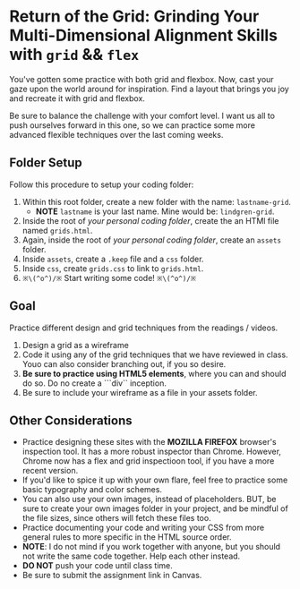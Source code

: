 # Return of the Grid: Grinding Your Multi-Dimensional Alignment Skills with ```grid``` && ```flex```

You've gotten some practice with both grid and flexbox. Now, cast your gaze upon the world around for inspiration. Find a layout that brings you joy and recreate it with grid and flexbox.

Be sure to balance the challenge with your comfort level. I want us all to push ourselves forward in this one, so we can practice some more advanced flexible techniques over the last coming weeks.

## Folder Setup

Follow this procedure to setup your coding folder:

1. Within this root folder, create a new folder with the name: `lastname-grid`.
   - **NOTE** `lastname` is your last name. Mine would be: `lindgren-grid`.
2. Inside the root of *your personal coding folder*, create the an HTMl file named `grids.html`.
3. Again, inside the root of *your personal coding folder*, create an `assets` folder.
4. Inside `assets`, create a `.keep` file and a `css` folder.
5. Inside `css`, create `grids.css` to link to `grids.html`.
6. `※\(^o^)/※` Start writing some code! `※\(^o^)/※`

## Goal

Practice different design and grid techniques from the readings / videos.

1. Design a grid as a wireframe
2. Code it using any of the grid techniques that we have reviewed in class. Youo can also consider branching out, if you so desire.
3. **Be sure to practice using HTML5 elements**, where you can and should do so. Do no create a ```div`` inception.
4. Be sure to include your wireframe as a file in your assets folder.


## Other Considerations

- Practice designing these sites with the **MOZILLA FIREFOX** browser's inspection tool. It has a more robust inspector than Chrome. However, Chrome now has a flex and grid inspectioon tool, if you have a more recent version.
- If you'd like to spice it up with your  own flare, feel free to practice some basic typography and color schemes. 
- You can also use your own images, instead of placeholders. BUT, be sure to create your own images folder in your project, and be mindful of the file sizes, since others will fetch these files too.
- Practice documenting your code and writing your CSS from more general rules to more specific in the HTML source order.
- **NOTE**: I do not mind if you work together with anyone, but you should not write the same code together. Help each other instead.
- **DO NOT** push your code until class time.
- Be sure to submit the assignment link in Canvas.